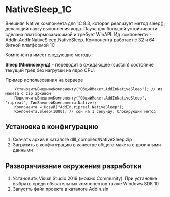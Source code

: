 # NativeSleep_1C
Внешняя Native компонента для 1C 8.3, которая реализует метод sleep(), делающий паузу выполнения кода. Пауза для большой устойчивости сделана платформозависимой и требует WinAPI. Ид компоненты - AddIn.AddInNativeSleep.NativeSleep. Компонента работает с 32 и 64 битной платформой 1С

Компонента имеет следующие методы:

<b>Sleep (Милисекунд)</b> - переводит в ожидающее (sustain) состояние текущий тред без нагрузки на ядро CPU.

Пример использования на сервере
``` bsl
    УстановитьВнешнююКомпоненту("ОбщийМакет.AddInNativeSleep"); // из макета с zip архивом
    ПодключитьВнешнююКомпоненту("ОбщийМакет.AddInNativeSleep", "ripreal", ТипВнешнейКомпоненты.Native);
    Компонента = Новый("AddIn.ripreal.NativeSleep");
    Компонента.Sleep(1000); // сон на 1 секунду, блокирующий метод
```

## Установка в конфигурацию

1. Скачать архив в каталоге dlll_compiled/NativeSleep.zip
2. Загрузить в конфигурацию в качестве общего макета с двоичными данными

## Разворачивание окружения разработки

1. Установить Visual Studio 2019 (можно Community). При установке выбрать среди обязательных компонентов также WIndows SDK 10 
2. Запустть файл проекта в каталоге AddIn.sln
